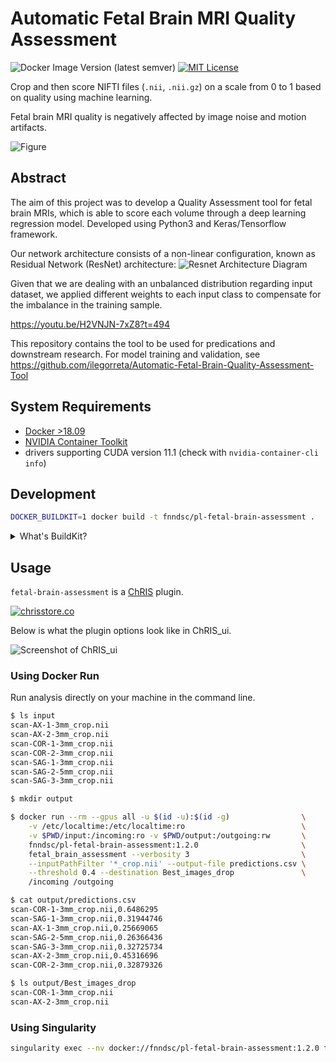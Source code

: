 # Automatic Fetal Brain MRI Quality Assessment

![Docker Image Version (latest semver)](https://img.shields.io/docker/v/fnndsc/pl-fetal-brain-assessment)
[![MIT License](https://img.shields.io/github/license/fnndsc/pl-fetal-brain-assessment)](https://github.com/fnndsc/pl-fetal-brain-assessment/blob/main/LICENSE)

Crop and then score NIFTI files (`.nii`, `.nii.gz`) on a scale from 0 to 1 based on quality using machine learning.

Fetal brain MRI quality is negatively affected by image noise and motion artifacts.

![Figure](docs/kiho-slide.png)

## Abstract

The aim of this project was to develop a Quality Assessment tool for fetal brain MRIs,
which is able to score each volume through a deep learning regression model.
Developed using Python3 and Keras/Tensorflow framework.

Our network architecture consists of a non-linear configuration, known as Residual Network (ResNet) architecture: 
![Resnet Architecture Diagram](docs/resnet_architecture_diagram.png)

Given that we are dealing with an unbalanced distribution regarding input dataset,
we applied different weights to each input class to compensate for the imbalance in the training sample.

https://youtu.be/H2VNJN-7xZ8?t=494

This repository contains the tool to be used for predications and downstream research.
For model training and validation, see
https://github.com/ilegorreta/Automatic-Fetal-Brain-Quality-Assessment-Tool

## System Requirements

- [Docker >18.09](https://docs.docker.com/get-docker/)
- [NVIDIA Container Toolkit](https://github.com/NVIDIA/nvidia-docker)
- drivers supporting CUDA version 11.1 (check with `nvidia-container-cli info`)

## Development

```bash
DOCKER_BUILDKIT=1 docker build -t fnndsc/pl-fetal-brain-assessment .
```

<details>
<summary>What's BuildKit?</summary>
Our <code>Dockerfile</code> leverages advanced features of Docker.

<ul>
<li>https://github.com/moby/moby/issues/15717#issuecomment-493854811</li>
<li>https://docs.docker.com/engine/reference/builder/#buildkit</li>
</ul>
</details>

## Usage

`fetal-brain-assessment` is a [ChRIS](https://chrisproject.org/) plugin.

[![chrisstore.co](docs/chrisstore-badge.png)](https://chrisstore.co/plugin/72)

Below is what the plugin options look like in ChRIS_ui.

![Screenshot of ChRIS_ui](docs/screenshot_chris_ui_plugin_options.png)

### Using Docker Run

Run analysis directly on your machine in the command line.

```bash
$ ls input
scan-AX-1-3mm_crop.nii
scan-AX-2-3mm_crop.nii
scan-COR-1-3mm_crop.nii
scan-COR-2-3mm_crop.nii
scan-SAG-1-3mm_crop.nii
scan-SAG-2-5mm_crop.nii
scan-SAG-3-3mm_crop.nii

$ mkdir output

$ docker run --rm --gpus all -u $(id -u):$(id -g)                \
    -v /etc/localtime:/etc/localtime:ro                          \
    -v $PWD/input:/incoming:ro -v $PWD/output:/outgoing:rw       \
    fnndsc/pl-fetal-brain-assessment:1.2.0                       \
    fetal_brain_assessment --verbosity 3                         \
    --inputPathFilter '*_crop.nii' --output-file predictions.csv \
    --threshold 0.4 --destination Best_images_drop               \
    /incoming /outgoing

$ cat output/predictions.csv
scan-COR-1-3mm_crop.nii,0.6486295
scan-SAG-1-3mm_crop.nii,0.31944746
scan-AX-1-3mm_crop.nii,0.25669065
scan-SAG-2-5mm_crop.nii,0.26366436
scan-SAG-3-3mm_crop.nii,0.32725734
scan-AX-2-3mm_crop.nii,0.45316696
scan-COR-2-3mm_crop.nii,0.32879326

$ ls output/Best_images_drop
scan-COR-1-3mm_crop.nii
scan-AX-2-3mm_crop.nii
```

### Using Singularity

```bash
singularity exec --nv docker://fnndsc/pl-fetal-brain-assessment:1.2.0 fetal_brain_assessment in out
```
